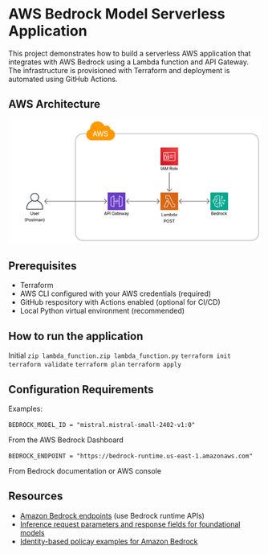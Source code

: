 # AWS Bedrock Model Serverless Application

This project demonstrates how to build a serverless AWS application that integrates with AWS Bedrock using a Lambda function and API Gateway. The infrastructure is provisioned with Terraform and deployment is automated using GitHub Actions.


## AWS Architecture
![Architecture](architecture.png)

## Prerequisites

- Terraform
- AWS CLI configured with your AWS credentials (required)
- GitHub respository with Actions enabled (optional for CI/CD)
- Local Python virtual environment (recommended)

## How to run the application

Initial
```zip lambda_function.zip lambda_function.py```
```terraform init```
```terraform validate```
```terraform plan```
```terraform apply```


## Configuration Requirements

Examples:

```BEDROCK_MODEL_ID = "mistral.mistral-small-2402-v1:0"```

From the AWS Bedrock Dashboard

```BEDROCK_ENDPOINT = "https://bedrock-runtime.us-east-1.amazonaws.com"```

From Bedrock documentation or AWS console

## Resources
- [Amazon Bedrock endpoints](https://docs.aws.amazon.com/general/latest/gr/bedrock.html) (use Bedrock runtime APIs)
- [Inference request parameters and response fields for foundational models](https://docs.aws.amazon.com/bedrock/latest/userguide/model-parameters.html)
- [Identity-based policay examples for Amazon Bedrock](https://docs.aws.amazon.com/bedrock/latest/userguide/security_iam_id-based-policy-examples.html)